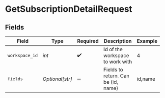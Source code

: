 # GetSubscriptionDetailRequest


## Fields

| Field                               | Type                                | Required                            | Description                         | Example                             |
| ----------------------------------- | ----------------------------------- | ----------------------------------- | ----------------------------------- | ----------------------------------- |
| `workspace_id`                      | *int*                               | :heavy_check_mark:                  | Id of the workspace to work with    | 4                                   |
| `fields`                            | *Optional[str]*                     | :heavy_minus_sign:                  | Fields to return. Can be (id, name) | id,name                             |
